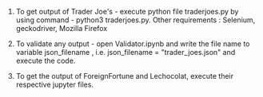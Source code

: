 1) To get output of Trader Joe's - execute python file traderjoes.py by using command - python3 traderjoes.py. Other requirements : Selenium, geckodriver, Mozilla Firefox

2) To validate any output - open Validator.ipynb and write the file name to variable json_filename , i.e. json_filename = "trader_joes.json"
   and execute the code.

3) To get the output of ForeignFortune and Lechocolat, execute their respective jupyter files.
